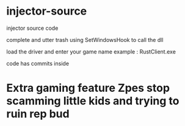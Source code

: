 # injector-source
injector source code

complete and utter trash using SetWindowsHook to call the dll

load the driver and enter your game name example : RustClient.exe


code has commits inside 


# Extra gaming feature Zpes stop scamming little kids and trying to ruin rep bud 

